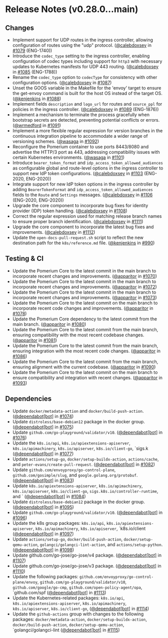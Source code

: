 # Release Notes (v0.28.0...main)

## Changes
- Implement support for UDP routes in the ingress controller, allowing configuration of routes using the "udp" protocol. ([@calebdoxsey](https://github.com/calebdoxsey) in [#1079](https://github.com/pomerium/ingress-controller/pull/1079) (ENG-1740))
- Introduce the `codec_type` setting to the ingress controller, enabling configuration of codec types including support for `http3` with necessary updates to Kubernetes manifests for UDP 443 routing. ([@calebdoxsey](https://github.com/calebdoxsey) in [#1085](https://github.com/pomerium/ingress-controller/pull/1085) (ENG-1788))
- Rename the `codec_type` option to `codecType` for consistency with other configuration options. ([@calebdoxsey](https://github.com/calebdoxsey) in [#1087](https://github.com/pomerium/ingress-controller/pull/1087))
- Unset the GOOS variable in the Makefile for the 'envoy' target to ensure the get-envoy command is built for the host OS instead of the target OS. ([@kenjenkins](https://github.com/kenjenkins) in [#1088](https://github.com/pomerium/ingress-controller/pull/1088))
- Implement fields `description` and `logo_url` for routes and `source_ppl` for policies in the ingress controller. ([@calebdoxsey](https://github.com/calebdoxsey) in [#1089](https://github.com/pomerium/ingress-controller/pull/1089) (ENG-1876))
- Implement a mechanism to terminate the process gracefully when bootstrap secrets are detected, preventing potential conflicts or errors. ([@wrmedford](https://github.com/wrmedford) in [#1091](https://github.com/pomerium/ingress-controller/pull/1091))
- Implement a more flexible regular expression for version branches in the continuous integration pipeline to accommodate a wider range of versioning schemes. ([@wasaga](https://github.com/wasaga) in [#1092](https://github.com/pomerium/ingress-controller/pull/1092))
- Reconfigure the Pomerium container to use ports 8443/8080 and advertise the HTTP/3 port as 443, addressing compatibility issues with certain Kubernetes environments. ([@wasaga](https://github.com/wasaga) in [#1101](https://github.com/pomerium/ingress-controller/pull/1101))
- Introduce `bearer_token_format` and `idp_access_token_allowed_audiences` as configurable global and route-level options in the ingress controller to support new IdP token configurations. ([@calebdoxsey](https://github.com/calebdoxsey) in [#1103](https://github.com/pomerium/ingress-controller/pull/1103) (ENG-2020, ENG-2020))
- Integrate support for new IdP token options in the ingress controller by adding `BearerTokenFormat` and `idp_access_token_allowed_audiences` fields to the `Route` and `Settings` messages. ([@calebdoxsey](https://github.com/calebdoxsey) in [#1106](https://github.com/pomerium/ingress-controller/pull/1106) (ENG-2020, ENG-2020))
- Upgrade the core component to incorporate bug fixes for identity provider (IDP) token handling. ([@calebdoxsey](https://github.com/calebdoxsey) in [#1108](https://github.com/pomerium/ingress-controller/pull/1108))
- Correct the regular expression used for matching release branch names to ensure proper branch identification. ([@calebdoxsey](https://github.com/calebdoxsey) in [#1111](https://github.com/pomerium/ingress-controller/pull/1111))
- Upgrade the core component to incorporate the latest bug fixes and improvements. ([@calebdoxsey](https://github.com/calebdoxsey) in [#1112](https://github.com/pomerium/ingress-controller/pull/1112))
- Update the `open-docs-pull-request.sh` script to reflect the new destination path for the `k8s/reference.md` file. ([@kenjenkins](https://github.com/kenjenkins) in [#990](https://github.com/pomerium/ingress-controller/pull/990))

## Testing & CI
- Update the Pomerium Core to the latest commit in the main branch to incorporate recent changes and improvements. ([@apparitor](https://github.com/apparitor) in [#1070](https://github.com/pomerium/ingress-controller/pull/1070))
- Update the Pomerium Core to the latest commit in the main branch to incorporate recent changes and improvements. ([@apparitor](https://github.com/apparitor) in [#1072](https://github.com/pomerium/ingress-controller/pull/1072))
- Update the Pomerium Core to the latest commit in the main branch to incorporate recent changes and improvements. ([@apparitor](https://github.com/apparitor) in [#1073](https://github.com/pomerium/ingress-controller/pull/1073))
- Update the Pomerium Core to the latest commit on the main branch to incorporate recent code changes and improvements. ([@apparitor](https://github.com/apparitor) in [#1078](https://github.com/pomerium/ingress-controller/pull/1078))
- Update the Pomerium Core dependency to the latest commit from the main branch. ([@apparitor](https://github.com/apparitor) in [#1080](https://github.com/pomerium/ingress-controller/pull/1080))
- Update the Pomerium Core to the latest commit from the main branch, ensuring compatibility with the most recent codebase changes. ([@apparitor](https://github.com/apparitor) in [#1081](https://github.com/pomerium/ingress-controller/pull/1081))
- Update the Pomerium Core to the latest commit from the main branch, ensuring integration with the most recent code changes. ([@apparitor](https://github.com/apparitor) in [#1086](https://github.com/pomerium/ingress-controller/pull/1086))
- Update the Pomerium Core to the latest commit from the main branch, ensuring alignment with the current codebase. ([@apparitor](https://github.com/apparitor) in [#1090](https://github.com/pomerium/ingress-controller/pull/1090))
- Update the Pomerium Core to the latest commit on the main branch to ensure compatibility and integration with recent changes. ([@apparitor](https://github.com/apparitor) in [#1093](https://github.com/pomerium/ingress-controller/pull/1093))

## Dependencies
- Update `docker/metadata-action` and `docker/build-push-action`. ([@dependabot[bot]](https://github.com/dependabot[bot]) in [#1074](https://github.com/pomerium/ingress-controller/pull/1074))
- Update `distroless/base-debian12` package in the docker group. ([@dependabot[bot]](https://github.com/dependabot[bot]) in [#1075](https://github.com/pomerium/ingress-controller/pull/1075))
- Update `github.com/go-playground/validator/v10`. ([@dependabot[bot]](https://github.com/dependabot[bot]) in [#1076](https://github.com/pomerium/ingress-controller/pull/1076))
- Update the `k8s.io/api`, `k8s.io/apiextensions-apiserver`, `k8s.io/apimachinery`, `k8s.io/apiserver`, `k8s.io/client-go`, `sigs.k ([@dependabot[bot]](https://github.com/dependabot[bot]) in [#1077](https://github.com/pomerium/ingress-controller/pull/1077))
- Update `actions/setup-go`, `docker/setup-buildx-action`, `actions/cache`, and `peter-evans/create-pull-request`. ([@dependabot[bot]](https://github.com/dependabot[bot]) in [#1082](https://github.com/pomerium/ingress-controller/pull/1082))
- Update `github.com/envoyproxy/go-control-plane`, `github.com/gosimple/slug`, and `google.golang.org/protobuf`. ([@dependabot[bot]](https://github.com/dependabot[bot]) in [#1083](https://github.com/pomerium/ingress-controller/pull/1083))
- Update `k8s.io/apiextensions-apiserver`, `k8s.io/apimachinery`, `k8s.io/apiserver`, `k8s.io/client-go`, `sigs.k8s.io/controller-runtime`, and ` ([@dependabot[bot]](https://github.com/dependabot[bot]) in [#1084](https://github.com/pomerium/ingress-controller/pull/1084))
- Update `distroless/base-debian12` package in the docker group. ([@dependabot[bot]](https://github.com/dependabot[bot]) in [#1095](https://github.com/pomerium/ingress-controller/pull/1095))
- Update `github.com/go-playground/validator/v10`. ([@dependabot[bot]](https://github.com/dependabot[bot]) in [#1096](https://github.com/pomerium/ingress-controller/pull/1096))
- Update the k8s group packages: `k8s.io/api`, `k8s.io/apiextensions-apiserver`, `k8s.io/apimachinery`, `k8s.io/apiserver`, `k8s.io/client ([@dependabot[bot]](https://github.com/dependabot[bot]) in [#1097](https://github.com/pomerium/ingress-controller/pull/1097))
- Update `actions/setup-go`, `docker/build-push-action`, `docker/setup-qemu-action`, `golangci/golangci-lint-action`, and `actions/setup-python`. ([@dependabot[bot]](https://github.com/dependabot[bot]) in [#1098](https://github.com/pomerium/ingress-controller/pull/1098))
- Update github.com/go-jose/go-jose/v4 package. ([@dependabot[bot]](https://github.com/dependabot[bot]) in [#1107](https://github.com/pomerium/ingress-controller/pull/1107))
- Update github.com/go-jose/go-jose/v3 package. ([@dependabot[bot]](https://github.com/dependabot[bot]) in [#1110](https://github.com/pomerium/ingress-controller/pull/1110))
- Update the following packages: `github.com/envoyproxy/go-control-plane/envoy`, `github.com/go-playground/validator/v10`, `github.com/google/go-cmp`, `github.com/open-policy-agent/opa`, `github.com/spf ([@dependabot[bot]](https://github.com/dependabot[bot]) in [#1113](https://github.com/pomerium/ingress-controller/pull/1113))
- Update the Kubernetes-related packages: `k8s.io/api`, `k8s.io/apiextensions-apiserver`, `k8s.io/apimachinery`, `k8s.io/apiserver`, `k8s.io/client-go`, ([@dependabot[bot]](https://github.com/dependabot[bot]) in [#1114](https://github.com/pomerium/ingress-controller/pull/1114))
- Update the `github-actions` group with changes to the following packages: `docker/metadata-action`, `docker/setup-buildx-action`, `docker/build-push-action`, `docker/setup-qemu-action`, `golangci/golangci-lint ([@dependabot[bot]](https://github.com/dependabot[bot]) in [#1115](https://github.com/pomerium/ingress-controller/pull/1115))
